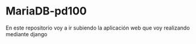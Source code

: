 # MariaDB-pd100
En este repositorio voy a ir subiendo la aplicación web que voy realizando mediante django
